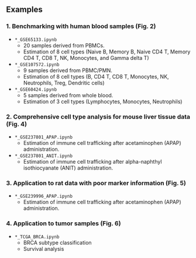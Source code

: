 ## Examples

### 1. Benchmarking with human blood samples (Fig. 2)
- `*_GSE65133.ipynb`
    - 20 samples derived from PBMCs.
    - Estimation of 8 cell types (Naive B, Memory B, Naive CD4 T, Memory CD4 T, CD8 T, NK, Monocytes, and Gamma delta T)
- `*_GSE107572.ipynb`
    - 9 samples derived from PBMC/PMN.
    - Estimation of 8 cell types (B, CD4 T, CD8 T, Monocytes, NK, Neutrophils, Treg, Dendritic cells)
- `*_GSE60424.ipynb`
    - 5 samples derived from whole blood.
    - Estimation of 3 cell types (Lymphocytes, Monocytes, Neutrophils)

### 2. Comprehensive cell type analysis for mouse liver tissue data (Fig. 4)
- `*_GSE237801_APAP.ipynb`
    - Estimation of immune cell trafficking after acetaminophen (APAP) administration.
- `*_GSE237801_ANIT.ipynb`
    - Estimation of immune cell trafficking after alpha-naphthyl isothiocyanate (ANIT) administration.

### 3. Application to rat data with poor marker information (Fig. 5)
- `*_GSE239996_APAP.ipynb`
    - Estimation of immune cell trafficking after acetaminophen (APAP) administration.
    
### 4. Application to tumor samples (Fig. 6)
- `*_TCGA_BRCA.ipynb`
    - BRCA subtype classification
    - Survival analysis
